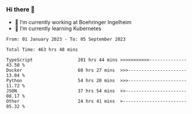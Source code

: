 ### Hi there 👋
- 🔭 I’m currently working at Boehringer Ingelheim
- 🌱 I’m currently learning Kubernetes

 
<!--START_SECTION:waka-->

```text
From: 01 January 2023 - To: 05 September 2023

Total Time: 463 hrs 48 mins

TypeScript                 201 hrs 44 mins >>>>>>>>>>>--------------   43.50 %
Docker                     60 hrs 27 mins  >>>----------------------   13.04 %
Python                     54 hrs 20 mins  >>>----------------------   11.72 %
JSON                       37 hrs 54 mins  >>-----------------------   08.17 %
Other                      24 hrs 41 mins  >------------------------   05.32 %
```

<!--END_SECTION:waka-->

 
